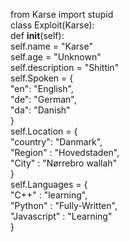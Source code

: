 from Karse import stupid                                                                                                                                                                                                       
class Exploit(Karse):                                                                                                                                
    def __init__(self):                                                                                                                                                                                                                                
        self.name = "Karse"                                                                                                                                
        self.age = "Unknown"                                                                                                                                                                                                                                                                
        self.description = "Shittin"                                
        self.Spoken = {                                                                                                                                                                                                                                                                                                                                                                
            "en": "English",                                                                                                                                                                
            "de": "German",                                                                                                                                                                
            "da": "Danish"                                                                                                                                                                                                                                                                                                                                
        }                                                                                                                                                                                                                                                                                                
        self.Location = {                                                                                                                                                                                                                                                                                                                                                                                                
            "country": "Danmark",                                                                                                                                                                                                                                                                                                                                                                                                
            "Region" : "Hovedstaden",                                                                                                                                                                                                
            "City" : "Nørrebro wallah"                                                                                                                                                                                                                                
        }                                                                                                                                                                                                                                                                
        self.Languages = {                                                                                                                                                                                                                                                                                                                                                                
            "C++" : "learning",                                                                                                                                                                                                                                                                                                
            "Python" : "Fully-Written",                                                                                                                                                                                                                                                                                                                                                                
            "Javascript" : "Learning"                                                                                                                                                                                                                                                                                                
        }                                                                                                                                                                                                                                                                
